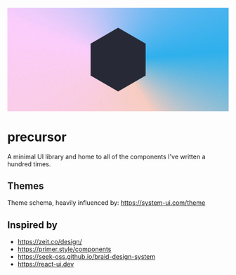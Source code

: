 <p align="center">
  <img src="assets/logo-large-alt.png" alt="precursor Logo" />
</p>

# precursor

A minimal UI library and home to all of the components I've written a hundred times.

## Themes

Theme schema, heavily influenced by: https://system-ui.com/theme

## Inspired by

-   https://zeit.co/design/
-   https://primer.style/components
-   https://seek-oss.github.io/braid-design-system
-   https://react-ui.dev
